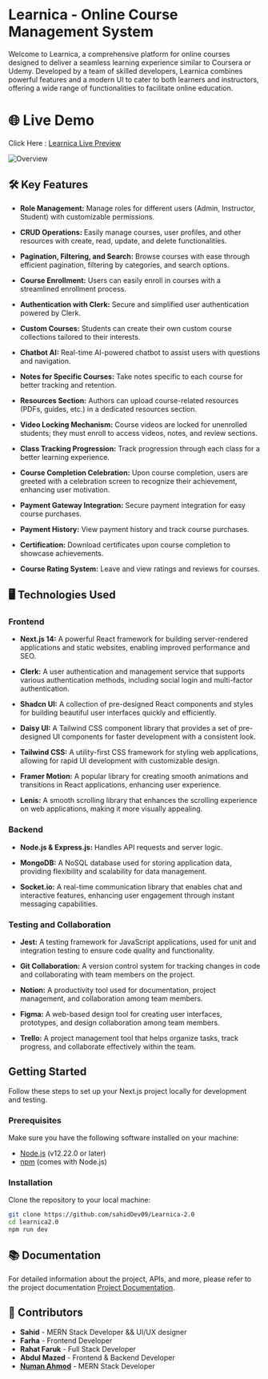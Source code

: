 # Learnica - Online Course Management System

Welcome to Learnica, a comprehensive platform for online courses designed to deliver a seamless learning experience similar to Coursera or Udemy. Developed by a team of skilled developers, Learnica combines powerful features and a modern UI to cater to both learners and instructors, offering a wide range of functionalities to facilitate online education.

# 🌐 Live Demo

Click Here : [Learnica Live Preview](https://learnica-2-0.vercel.app)

![Overview](https://i.postimg.cc/c18z6jLt/temp-Image-JFv-GLd.avif)

## 🛠️ Key Features

- **Role Management:** Manage roles for different users (Admin, Instructor, Student) with customizable permissions.

- **CRUD Operations:** Easily manage courses, user profiles, and other resources with create, read, update, and delete functionalities.

- **Pagination, Filtering, and Search:** Browse courses with ease through efficient pagination, filtering by categories, and search options.

- **Course Enrollment:** Users can easily enroll in courses with a streamlined enrollment process.

- **Authentication with Clerk:** Secure and simplified user authentication powered by Clerk.

- **Custom Courses:** Students can create their own custom course collections tailored to their interests.

- **Chatbot AI:** Real-time AI-powered chatbot to assist users with questions and navigation.

- **Notes for Specific Courses:** Take notes specific to each course for better tracking and retention.

- **Resources Section:** Authors can upload course-related resources (PDFs, guides, etc.) in a dedicated resources section.

- **Video Locking Mechanism:** Course videos are locked for unenrolled students; they must enroll to access videos, notes, and review sections.
- **Class Tracking Progression:** Track progression through each class for a better learning experience.

- **Course Completion Celebration:** Upon course completion, users are greeted with a celebration screen to recognize their achievement, enhancing user motivation.

- **Payment Gateway Integration:** Secure payment integration for easy course purchases.

- **Payment History:** View payment history and track course purchases.

- **Certification:** Download certificates upon course completion to showcase achievements.

- **Course Rating System:** Leave and view ratings and reviews for courses.

## 🖥️ Technologies Used

### Frontend

- **Next.js 14:** A powerful React framework for building server-rendered applications and static websites, enabling improved performance and SEO.

- **Clerk:** A user authentication and management service that supports various authentication methods, including social login and multi-factor authentication.

- **Shadcn UI:** A collection of pre-designed React components and styles for building beautiful user interfaces quickly and efficiently.

- **Daisy UI:** A Tailwind CSS component library that provides a set of pre-designed UI components for faster development with a consistent look.

- **Tailwind CSS:** A utility-first CSS framework for styling web applications, allowing for rapid UI development with customizable design.

- **Framer Motion:** A popular library for creating smooth animations and transitions in React applications, enhancing user experience.

- **Lenis:** A smooth scrolling library that enhances the scrolling experience on web applications, making it more visually appealing.

### Backend

- **Node.js & Express.js:** Handles API requests and server logic.

- **MongoDB:** A NoSQL database used for storing application data, providing flexibility and scalability for data management.

- **Socket.io:** A real-time communication library that enables chat and interactive features, enhancing user engagement through instant messaging capabilities.

### Testing and Collaboration

- **Jest:** A testing framework for JavaScript applications, used for unit and integration testing to ensure code quality and functionality.

- **Git Collaboration:** A version control system for tracking changes in code and collaborating with team members on the project.

- **Notion:** A productivity tool used for documentation, project management, and collaboration among team members.

- **Figma:** A web-based design tool for creating user interfaces, prototypes, and design collaboration among team members.

- **Trello:** A project management tool that helps organize tasks, track progress, and collaborate effectively within the team.

## Getting Started

Follow these steps to set up your Next.js project locally for development and testing.

### Prerequisites

Make sure you have the following software installed on your machine:

- [Node.js](https://nodejs.org/en/download/) (v12.22.0 or later)
- [npm](https://www.npmjs.com/get-npm) (comes with Node.js)

### Installation

Clone the repository to your local machine:

```bash
git clone https://github.com/sahidDev09/Learnica-2.0
cd learnica2.0
npm run dev
```

## 📚 Documentation

For detailed information about the project, APIs, and more, please refer to the project documentation [Project Documentation](https://docs.google.com/document/d/1z-jP5jOvPV1-gmGWIApbxTUz4zkCE_-YS27OcJH_0vY/edit?usp=sharing).

## 👥 Contributors

- **Sahid** - MERN Stack Developer && UI/UX designer
- **Farha** - Frontend Developer
- **Rahat Faruk** - Full Stack Developer
- **Abdul Mazed** - Frontend & Backend Developer
- **[Numan Ahmod](https://www.linkedin.com/in/numan-ahmod/)** - MERN Stack Developer
